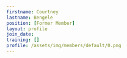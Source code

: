 ```yaml
---
firstname: Courtney
lastname: Bengele
position: [Former Member]
layout: profile
join_date:
training: []
profile: /assets/img/members/default/0.png
---
```

